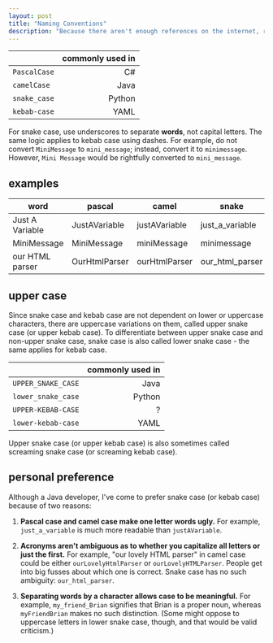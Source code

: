 ```yaml
---
layout: post
title: "Naming Conventions"
description: "Because there aren't enough references on the internet, right?"
---
```


|              | commonly used in |
| ------------ | ---------------: |
| `PascalCase` |               C# |
| `camelCase`  |             Java |
| `snake_case` |           Python |
| `kebab-case` |             YAML |

For snake case, use underscores to separate **words**, not capital letters. The same logic applies to
kebab case using dashes. For example, do not convert `MiniMessage` to `mini_message`; instead,
convert it to `minimessage`. However, `Mini Message` would be rightfully converted to `mini_message`.

## examples

| word            | pascal        | camel         | snake           | kebab           |
| --------------- | ------------- | ------------- | --------------- | --------------- |
| Just A Variable | JustAVariable | justAVariable | just_a_variable | just-a-variable |
| MiniMessage     | MiniMessage   | miniMessage   | minimessage     | minimessage     |
| our HTML parser | OurHtmlParser | ourHtmlParser | our_html_parser | our-html-parser |

## upper case

Since snake case and kebab case are not dependent on lower or uppercase characters, there
are uppercase variations on them, called upper snake case (or upper kebab case). To differentiate
between upper snake case and non-upper snake case, snake case is also called lower snake case -
the same applies for kebab case.

|                    | commonly used in |
| ------------------ | ---------------: |
| `UPPER_SNAKE_CASE` |             Java |
| `lower_snake_case` |           Python |
| `UPPER-KEBAB-CASE` |                ? |
| `lower-kebab-case` |             YAML |

Upper snake case (or upper kebab case) is also sometimes called screaming snake case (or screaming kebab case).

## personal preference

Although a Java developer, I've come to prefer snake case (or kebab case) because of two reasons:

1. **Pascal case and camel case make one letter words ugly.** For example, `just_a_variable`
   is much more readable than `justAVariable`.

2. **Acronyms aren't ambiguous as to whether you capitalize all letters or just the first.** For example,
   "our lovely HTML parser" in camel case could be either `ourLovelyHtmlParser` or `ourLovelyHTMLParser`.
   People get into big fusses about which one is correct. Snake case has no such ambiguity: `our_html_parser`.

3. **Separating words by a character allows case to be meaningful.** For example, `my_friend_Brian`
   signifies that Brian is a proper noun, whereas `myFriendBrian` makes no such distinction. (Some might
   oppose to uppercase letters in lower snake case, though, and that would be valid criticism.)
